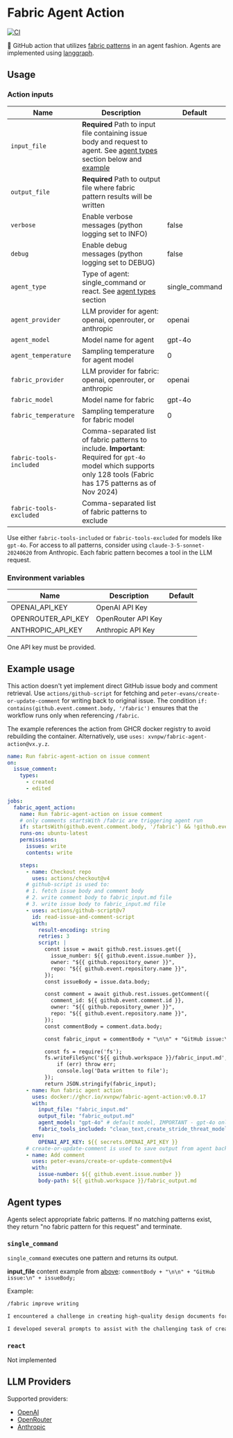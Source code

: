 # Fabric Agent Action

[![CI](https://github.com/xvnpw/fabric-agent-action/actions/workflows/ci.yaml/badge.svg)](https://github.com/xvnpw/fabric-agent-action/actions/workflows/ci.yaml)

🤖 GitHub action that utilizes [fabric patterns](https://github.com/danielmiessler/fabric/tree/main/patterns) in an agent fashion. Agents are implemented using [langgraph](https://www.langchain.com/langgraph).

## Usage

### Action inputs

| Name | Description | Default |
| --- | --- | --- |
| `input_file` | **Required** Path to input file containing issue body and request to agent. See [agent types](#agent-types) section below and [example](#example-usage) | |
| `output_file` | **Required** Path to output file where fabric pattern results will be written | |
| `verbose` | Enable verbose messages (python logging set to INFO) | false |
| `debug` | Enable debug messages (python logging set to DEBUG) | false |
| `agent_type` | Type of agent: single_command or react. See [agent types](#agent-types) section | single_command |
| `agent_provider` | LLM provider for agent: openai, openrouter, or anthropic | openai |
| `agent_model` | Model name for agent | gpt-4o |
| `agent_temperature` | Sampling temperature for agent model | 0 |
| `fabric_provider` | LLM provider for fabric: openai, openrouter, or anthropic | openai |
| `fabric_model` | Model name for fabric | gpt-4o |
| `fabric_temperature` | Sampling temperature for fabric model | 0 |
| `fabric-tools-included` | Comma-separated list of fabric patterns to include. **Important**: Required for `gpt-4o` model which supports only 128 tools (Fabric has 175 patterns as of Nov 2024) | |
| `fabric-tools-excluded` | Comma-separated list of fabric patterns to exclude | |

Use either `fabric-tools-included` or `fabric-tools-excluded` for models like `gpt-4o`. For access to all patterns, consider using `claude-3-5-sonnet-20240620` from Anthropic. Each fabric pattern becomes a tool in the LLM request.

### Environment variables

| Name | Description | Default |
| --- | --- | --- |
| OPENAI_API_KEY | OpenAI API Key | |
| OPENROUTER_API_KEY | OpenRouter API Key | |
| ANTHROPIC_API_KEY | Anthropic API Key | |

One API key must be provided.

## Example usage

This action doesn't yet implement direct GitHub issue body and comment retrieval. Use `actions/github-script` for fetching and `peter-evans/create-or-update-comment` for writing back to original issue. The condition `if: contains(github.event.comment.body, '/fabric')` ensures that the workflow runs only when referencing `/fabric`.

The example references the action from GHCR docker registry to avoid rebuilding the container. Alternatively, use `uses: xvnpw/fabric-agent-action@vx.y.z`.

```yml
name: Run fabric-agent-action on issue comment
on:
  issue_comment:
    types:
      - created
      - edited

jobs:
  fabric_agent_action:
    name: Run fabric-agent-action on issue comment
    # only comments startsWith /fabric are triggering agent run
    if: startsWith(github.event.comment.body, '/fabric') && !github.event.issue.pull_request
    runs-on: ubuntu-latest
    permissions:
      issues: write
      contents: write

    steps:
      - name: Checkout repo
        uses: actions/checkout@v4
      # github-script is used to:
      # 1. fetch issue body and comment body
      # 2. write comment body to fabric_input.md file
      # 3. write issue body to fabric_input.md file
      - uses: actions/github-script@v7
        id: read-issue-and-comment-script
        with:
          result-encoding: string
          retries: 3
          script: |
            const issue = await github.rest.issues.get({
              issue_number: ${{ github.event.issue.number }},
              owner: "${{ github.repository_owner }}",
              repo: "${{ github.event.repository.name }}",
            });
            const issueBody = issue.data.body;

            const comment = await github.rest.issues.getComment({
              comment_id: ${{ github.event.comment.id }},
              owner: "${{ github.repository_owner }}",
              repo: "${{ github.event.repository.name }}",
            });
            const commentBody = comment.data.body;

            const fabric_input = commentBody + "\n\n" + "GitHub issue:\n" + issueBody;

            const fs = require('fs');
            fs.writeFileSync('${{ github.workspace }}/fabric_input.md', fabric_input, (err) => {
                if (err) throw err;
                console.log('Data written to file');
            });
            return JSON.stringify(fabric_input);
      - name: Run fabric agent action
        uses: docker://ghcr.io/xvnpw/fabric-agent-action:v0.0.17
        with:
          input_file: "fabric_input.md"
          output_file: "fabric_output.md"
          agent_model: "gpt-4o" # default model, IMPORTANT - gpt-4o only supports 128 patterns - you need to use fabric_tools_included/fabric_tools_excluded 
          fabric_tools_included: "clean_text,create_stride_threat_model,create_design_document,review_design,refine_design_document,create_threat_scenarios,improve_writing"
        env:
          OPENAI_API_KEY: ${{ secrets.OPENAI_API_KEY }}
      # create-or-update-comment is used to save output from agent back to original issue
      - name: Add comment
        uses: peter-evans/create-or-update-comment@v4
        with:
          issue-number: ${{ github.event.issue.number }}
          body-path: ${{ github.workspace }}/fabric_output.md
```

## Agent types

Agents select appropriate fabric patterns. If no matching patterns exist, they return "no fabric pattern for this request" and terminate.

### `single_command`

`single_command` executes one pattern and returns its output.

**input_file** content example from [above](#example-usage): `commentBody + "\n\n" + "GitHub issue:\n" + issueBody;`

Example:

```markdown
/fabric improve writing

I encountered a challenge in creating high-quality design documents for my threat modeling research. About a year and a half ago, I created AI Nutrition-Pro architecture and have been using it since then. What if it's already in LLMs' training data? Testing threat modeling capabilities could give me false results.

I developed several prompts to assist with the challenging task of creating design documents. I implemented these as Fabric patterns for everyone's benefit. If you're unfamiliar with Fabric - it's an excellent CLI tool created by Daniel Miessler.
```

### `react`

Not implemented

## LLM Providers

Supported providers:
- [OpenAI](https://platform.openai.com/)
- [OpenRouter](https://openrouter.ai/)
- [Anthropic](https://www.anthropic.com/)
